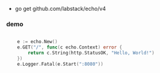 - go get github.com/labstack/echo/v4

### demo

```go

	e := echo.New()
	e.GET("/", func(c echo.Context) error {
		return c.String(http.StatusOK, "Hello, World!")
	})
	e.Logger.Fatal(e.Start(":8080"))

```